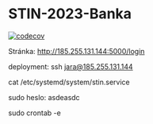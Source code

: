# STIN-2023-Banka

[![codecov](https://codecov.io/gh/BelinaJaroslav/STIN-2023-Banka/branch/master/graph/badge.svg?token=SCO7F6XPRB)](https://codecov.io/gh/BelinaJaroslav/STIN-2023-Banka)

Stránka: http://185.255.131.144:5000/login


deployment:
ssh jara@185.255.131.144

cat /etc/systemd/system/stin.service

sudo heslo: asdeasdc

sudo crontab -e
